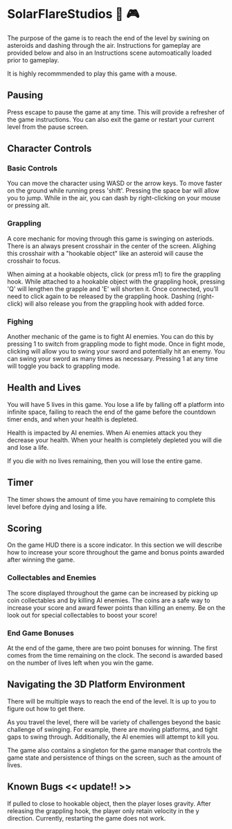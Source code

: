 # SolarFlareStudios :stars: :video_game:

The purpose of the game is to reach the end of the level by swining on asteroids
and dashing through the air. Instructions for gameplay are provided below and
also in an Instructions scene automoatically loaded prior to gameplay.

It is highly recommmended to play this game with a mouse.

## Pausing

Press escape to pause the game at any time. This will provide a refresher of the
game instructions. You can also exit the game or restart your current level from
the pause screen.

## Character Controls

### Basic Controls

You can move the character using WASD or the arrow keys. To move faster on the
ground while running press 'shift'. Pressing the space bar will allow you to
jump. While in the air, you can dash by right-clicking on your mouse or pressing
alt.

### Grappling

A core mechanic for moving through this game is swinging on asteriods. There is
an always present crosshair in the center of the screen. Alighing this crosshair
with a "hookable object" like an asteroid will cause the crosshair to focus.

When aiming at a hookable objects, click (or press m1) to fire the grappling
hook. While attached to a hookable object with the grappling hook, pressing 'Q'
will lengthen the grapple and 'E' will shorten it. Once connected, you'll need
to click again to be released by the grappling hook. Dashing (right-click) will
also release you from the grappling hook with added force.

### Fighing

Another mechanic of the game is to fight AI enemies. You can do this by pressing
1 to switch from grappling mode to fight mode. Once in fight mode, clicking will
allow you to swing your sword and potentially hit an enemy. You can swing your
sword as many times as necessary. Pressing 1 at any time will toggle you back to
grappling mode.

## Health and Lives

You will have 5 lives in this game. You lose a life by falling off a platform
into infinite space, failing to reach the end of the game before the countdown
timer ends, and when your health is depleted.

Health is impacted by AI enemies. When Ai enemies attack you they decrease your
health. When your health is completely depleted you will die and lose a life.

If you die with no lives remaining, then you will lose the entire game.

## Timer

The timer shows the amount of time you have remaining to complete this level
before dying and losing a life.

## Scoring

On the game HUD there is a score indicator. In this section we will describe how
to increase your score throughout the game and bonus points awarded after
winning the game.

### Collectables and Enemies

The score displayed throughout the game can be increased by picking up coin
collectables and by killing AI enemies. The coins are a safe way to increase
your score and award fewer points than killing an enemy. Be on the look out for
special collectables to boost your score!

### End Game Bonuses

At the end of the game, there are two point bonuses for winning. The first comes
from the time remaining on the clock. The second is awarded based on the number
of lives left when you win the game.


## Navigating the 3D Platform Environment

There will be multiple ways to reach the end of the level. It is up to you to
figure out how to get there.

As you travel the level, there will be variety of challenges beyond the basic
challenge of swinging. For example, there are moving platforms, and tight gaps
to swing through. Additionally, the AI enemies will attempt to kill you.



The game also contains a singleton for the game manager that controls the game
state and persistence of things on the screen, such as the amount of lives.



## Known Bugs << update!! >>
If pulled to close to hookable object, then the player loses gravity.
After releasing the grappling hook, the player only retain velocity in the y direction.
Currently, restarting the game does not work.
